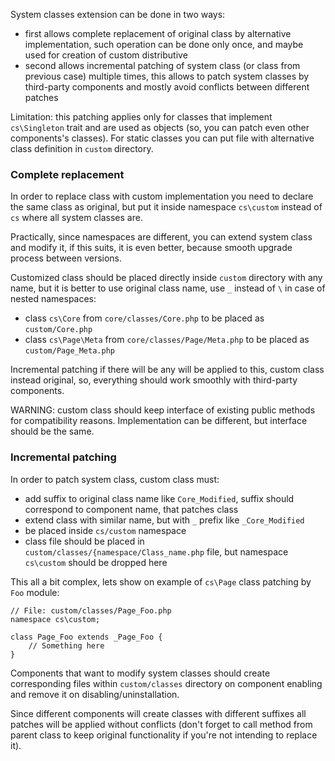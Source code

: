 System classes extension can be done in two ways:
* first allows complete replacement of original class by alternative implementation, such operation can be done only once, and maybe used for creation of custom distributive
* second allows incremental patching of system class (or class from previous case) multiple times, this allows to patch system classes by third-party components and mostly avoid conflicts between different patches

Limitation: this patching applies only for classes that implement `cs\Singleton` trait and are used as objects (so, you can patch even other components's classes). For static classes you can put file with alternative class definition in `custom` directory.

### Complete replacement
In order to replace class with custom implementation you need to declare the same class as original, but put it inside namespace `cs\custom` instead of `cs` where all system classes are.

Practically, since namespaces are different, you can extend system class and modify it, if this suits, it is even better, because smooth upgrade process between versions.

Customized class should be placed directly inside `custom` directory with any name, but it is better to use original class name, use `_` instead of `\` in case of nested namespaces:
* class `cs\Core` from `core/classes/Core.php` to be placed as `custom/Core.php`
* class `cs\Page\Meta` from `core/classes/Page/Meta.php` to be placed as `custom/Page_Meta.php`

Incremental patching if there will be any will be applied to this, custom class instead original, so, everything should work smoothly with third-party components.

WARNING: custom class should keep interface of existing public methods for compatibility reasons. Implementation can be different, but interface should be the same.

### Incremental patching
In order to patch system class, custom class must:
* add suffix to original class name like `Core_Modified`, suffix should correspond to component name, that patches class
* extend class with similar name, but with `_` prefix like `_Core_Modified`
* be placed inside `cs/custom` namespace
* class file should be placed in `custom/classes/{namespace/Class_name.php` file, but namespace `cs\custom` should be dropped here

This all a bit complex, lets show on example of `cs\Page` class patching by `Foo` module:
```<?php
// File: custom/classes/Page_Foo.php
namespace cs\custom;

class Page_Foo extends _Page_Foo {
    // Something here
}
```

Components that want to modify system classes should create corresponding files within `custom/classes` directory on component enabling and remove it on disabling/uninstallation.

Since different components will create classes with different suffixes all patches will be applied without conflicts (don't forget to call method from parent class to keep original functionality if you're not intending to replace it).
